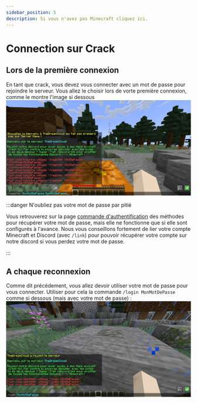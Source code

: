 ```yaml
---
sidebar_position: 5
description: Si vous n'avez pas Minecraft cliquez ici.
---
```


# Connection sur Crack

## Lors de la première connexion
En tant que crack, vous devez vous connecter avec un mot de passe pour rejoindre le serveur. Vous allez le choisir lors de vorte première connexion, comme le montre l'image si dessous
![Screen connexion crack](/img/screen/crack1.png)

:::danger N'oubliez pas votre mot de passe par pitié

Vous retrouverez sur la page [commande d'authentification](../commandes/auth) des méthodes pour récupérer votre mot de passe, mais elle ne fonctionne que si elle sont configurés à l'avance. Nous vous conseillons fortement de lier votre compte Minecraft et Discord (avec `/link`) pour pouvoir récupérer votre compte sur notre discord si vous perdez votre mot de passe.

:::

## A chaque reconnexion 
Comme dit précédement, vous allez devoir utiliser votre mot de passe pour vous connecter. Utiliser pour cela la commande `/login MonMotDePasse` comme si dessous (mais avec votre mot de passe) :
![Screen connexion crack](/img/screen/crack2.png)
